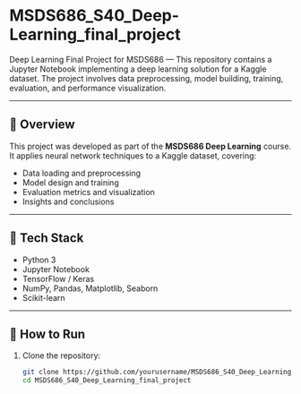 # MSDS686_S40_Deep-Learning_final_project
Deep Learning Final Project for MSDS686 — This repository contains a Jupyter Notebook implementing a deep learning solution for a Kaggle dataset. The project involves data preprocessing, model building, training, evaluation, and performance visualization.


---

## 🧠 Overview
This project was developed as part of the **MSDS686 Deep Learning** course.  
It applies neural network techniques to a Kaggle dataset, covering:
- Data loading and preprocessing  
- Model design and training  
- Evaluation metrics and visualization  
- Insights and conclusions

---

## 🧰 Tech Stack
- Python 3
- Jupyter Notebook
- TensorFlow / Keras
- NumPy, Pandas, Matplotlib, Seaborn
- Scikit-learn

---

## 🚀 How to Run
1. Clone the repository:
   ```bash
   git clone https://github.com/yourusername/MSDS686_S40_Deep_Learning_final_project.git
   cd MSDS686_S40_Deep_Learning_final_project


